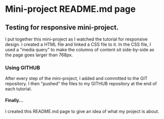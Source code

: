 # Mini-project README.md page 
## Testing for responsive mini-project.
I put together this mini-project as I watched the tutorial for responsive design. I created a HTML file and linked a CSS file to it. In the CSS file, I used a "media query" to make the columns of content sit side-by-side as the page goes larger than 768px.
### Using GITHUB
After every step of the mini-project, I added and committed to the GIT repository. I then "pushed" the files to my GITHUB repository at the end of each tutorial.
#### Finally...
I created this README.md page to give an idea of what my project is about.